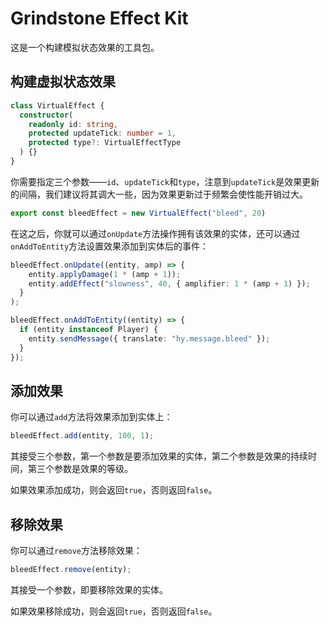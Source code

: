 # Grindstone Effect Kit
这是一个构建模拟状态效果的工具包。

## 构建虚拟状态效果
~~~ts
class VirtualEffect {
  constructor(
    readonly id: string,
    protected updateTick: number = 1,
    protected type?: VirtualEffectType
  ) {}
}
~~~

你需要指定三个参数——`id`、`updateTick`和`type`，注意到`updateTick`是效果更新的间隔，我们建议将其调大一些，因为效果更新过于频繁会使性能开销过大。


~~~ts
export const bleedEffect = new VirtualEffect("bleed", 20)
~~~

在这之后，你就可以通过`onUpdate`方法操作拥有该效果的实体，还可以通过`onAddToEntity`方法设置效果添加到实体后的事件：

~~~ts
bleedEffect.onUpdate((entity, amp) => {
    entity.applyDamage(1 * (amp + 1));
    entity.addEffect("slowness", 40, { amplifier: 1 * (amp + 1) });
  }
);

bleedEffect.onAddToEntity((entity) => {
  if (entity instanceof Player) {
    entity.sendMessage({ translate: "hy.message.bleed" });
  }
});
~~~

## 添加效果
你可以通过`add`方法将效果添加到实体上：

~~~ts
bleedEffect.add(entity, 100, 1);
~~~

其接受三个参数，第一个参数是要添加效果的实体，第二个参数是效果的持续时间，第三个参数是效果的等级。

如果效果添加成功，则会返回`true`，否则返回`false`。

## 移除效果
你可以通过`remove`方法移除效果：

~~~ts
bleedEffect.remove(entity);
~~~

其接受一个参数，即要移除效果的实体。

如果效果移除成功，则会返回`true`，否则返回`false`。